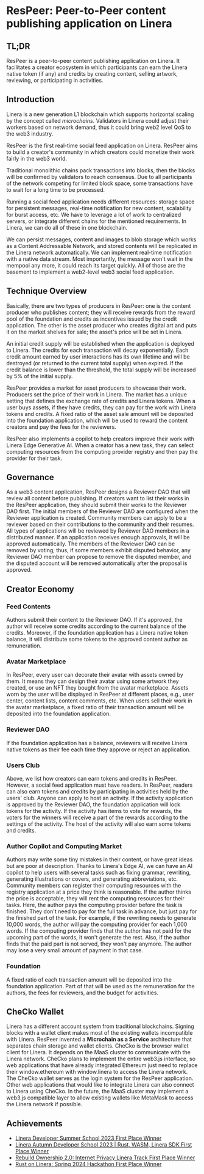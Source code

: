 # ResPeer: Peer-to-Peer content publishing application on Linera

## TL;DR

ResPeer is a peer-to-peer content publishing application on Linera. It facilitates a creator ecosystem in which participants can earn the Linera native token (if any) and credits by creating content, selling artwork, reviewing, or participating in activities.

## Introduction

Linera is a new generation L1 blockchain which supports horizontal scaling by the concept called *microchains*. Validators in Linera could adjust their workers based on network demand, thus it could bring web2 level QoS to the web3 industry.

ResPeer is the first real-time social feed application on Linera. ResPeer aims to build a creator's community in which creators could monetize their work fairly in the web3 world.

Traditional monolithic chains pack transactions into blocks, then the blocks will be confirmed by validators to reach consensus. Due to all participants of the network competing for limited block space, some transactions have to wait for a long time to be processed.

Running a social feed application needs different resources: storage space for persistent messages, real-time notification for new content, scalability for burst access, etc. We have to leverage a lot of work to centralized servers, or integrate different chains for the mentioned requirements. In Linera, we can do all of these in one blockchain.

We can persist messages, content and images to blob storage which works as a Content Addressable Network, and stored contents will be replicated in the Linera network automatically. We can implement real-time notification with a native data stream. Most importantly, the message won't wait in the mempool any more, it could reach its target quickly. All of those are the basement to implement a web2-level web3 social feed application.

## Technique Overview

Basically, there are two types of producers in ResPeer: one is the content producer who publishes content; they will receive rewards from the reward pool of the foundation and credits as incentives issued by the credit application. The other is the asset producer who creates digital art and puts it on the market shelves for sale; the asset's price will be set in Linera.

An initial credit supply will be established when the application is deployed to Linera. The credits for each transaction will decay exponentially. Each credit amount earned by user interactions has its own lifetime and will be destroyed (or returned to the current total supply) when expired. If the credit balance is lower than the threshold, the total supply will be increased by 5% of the initial supply.

ResPeer provides a market for asset producers to showcase their work. Producers set the price of their work in Linera. The market has a unique setting that defines the exchange rate of credits and Linera tokens. When a user buys assets, if they have credits, they can pay for the work with Linera tokens and credits. A fixed ratio of the asset sale amount will be deposited into the foundation application, which will be used to reward the content creators and pay the fees for the reviewers.

ResPeer also implements a copilot to help creators improve their work with Linera Edge Generative AI. When a creator has a new task, they can select computing resources from the computing provider registry and then pay the provider for their task.

## Governance

As a web3 content application, ResPeer designs a Reviewer DAO that will review all content before publishing. If creators want to list their works in the ResPeer application, they should submit their works to the Reviewer DAO first. The initial members of the Reviewer DAO are configured when the Reviewer application is created. Community members can apply to be a reviewer based on their contributions to the community and their resumes. All types of applications will be reviewed by Reviewer DAO members in a distributed manner. If an application receives enough approvals, it will be approved automatically. The members of the Reviewer DAO can be removed by voting; thus, if some members exhibit disputed behavior, any Reviewer DAO member can propose to remove the disputed member, and the disputed account will be removed automatically after the proposal is approved.

## Creator Economy

### Feed Contents

Authors submit their content to the Reviewer DAO. If it's approved, the author will receive some credits according to the current balance of the credits. Moreover, if the foundation application has a Linera native token balance, it will distribute some tokens to the approved content author as remuneration.

### Avatar Marketplace

In ResPeer, every user can decorate their avatar with assets owned by them. It means they can design their avatar using some artwork they created, or use an NFT they bought from the avatar marketplace. Assets worn by the user will be displayed in ResPeer at different places, e.g., user center, content lists, content comments, etc. When users sell their work in the avatar marketplace, a fixed ratio of their transaction amount will be deposited into the foundation application.

### Reviewer DAO

If the foundation application has a balance, reviewers will receive Linera native tokens as their fee each time they approve or reject an application.

### Users Club

Above, we list how creators can earn tokens and credits in ResPeer. However, a social feed application must have readers. In ResPeer, readers can also earn tokens and credits by participating in activities held by the users' club. Anyone can apply to host an activity. If the activity application is approved by the Reviewer DAO, the foundation application will lock tokens for the activity. If the activity has items to vote for rewards, the voters for the winners will receive a part of the rewards according to the settings of the activity. The host of the activity will also earn some tokens and credits.

### Author Copilot and Computing Market

Authors may write some tiny mistakes in their content, or have great ideas but are poor at description. Thanks to Linera's Edge AI, we can have an AI copilot to help users with several tasks such as fixing grammar, rewriting, generating illustrations or covers, and generating abbreviations, etc. Community members can register their computing resources with the registry application at a price they think is reasonable. If the author thinks the price is acceptable, they will rent the computing resources for their tasks. Here, the author pays the computing provider before the task is finished. They don't need to pay for the full task in advance, but just pay for the finished part of the task. For example, if the rewriting needs to generate 10,000 words, the author will pay the computing provider for each 1,000 words. If the computing provider finds that the author has not paid for the upcoming part of the words, it won't generate the rest. Also, if the author finds that the paid part is not served, they won't pay anymore. The author may lose a very small amount of payment in that case.

### Foundation

A fixed ratio of each transaction amount will be deposited into the foundation application. Part of that will be used as the remuneration for the authors, the fees for reviewers, and the budget for activities.

## CheCko Wallet

Linera has a different account system from traditional blockchains. Signing blocks with a wallet client makes most of the existing wallets incompatible with Linera. ResPeer invented a **Microchain as a Service** architecture that separates chain storage and wallet clients. CheCko is the browser wallet client for Linera. It depends on the MaaS cluster to communicate with the Linera network. CheCko plans to implement the entire web3.js interface, so web applications that have already integrated Ethereum just need to replace their window.ethereum with window.linera to access the Linera network. The CheCko wallet serves as the login system for the ResPeer application. Other web applications that would like to integrate Linera can also connect to Linera using CheCko. In the future, the MaaS cluster may implement a web3.js compatible layer to allow existing wallets like MetaMask to access the Linera network if possible.

## Achievements

- [Linera Developer Summer School 2023 First Place Winner](https://devpost.com/software/respeer-peer-to-peer-content-delivery-platform)
- [Linera Autumn Developer School 2023 | Rust, WASM, Linera SDK First Place Winner](https://dorahacks.io/hackathon/linera-autumn-2023/results)
- [Rebuild Ownership 2.0: Internet Privacy Linera Track First Place Winner](https://devfolio.co/projects/respeer-peertopeer-content-publishing-applicati-f0c9)
- [Rust on Linera: Spring 2024 Hackathon First Place Winner](https://devpost.com/software/respeer-p2p-content-publishing-application-on-linera)
